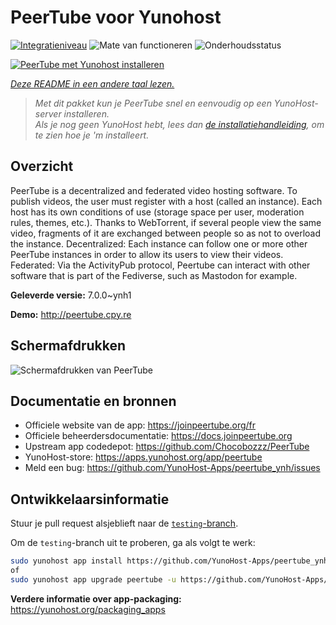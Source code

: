 <!--
NB: Deze README is automatisch gegenereerd door <https://github.com/YunoHost/apps/tree/master/tools/readme_generator>
Hij mag NIET handmatig aangepast worden.
-->

# PeerTube voor Yunohost

[![Integratieniveau](https://apps.yunohost.org/badge/integration/peertube)](https://ci-apps.yunohost.org/ci/apps/peertube/)
![Mate van functioneren](https://apps.yunohost.org/badge/state/peertube)
![Onderhoudsstatus](https://apps.yunohost.org/badge/maintained/peertube)

[![PeerTube met Yunohost installeren](https://install-app.yunohost.org/install-with-yunohost.svg)](https://install-app.yunohost.org/?app=peertube)

*[Deze README in een andere taal lezen.](./ALL_README.md)*

> *Met dit pakket kun je PeerTube snel en eenvoudig op een YunoHost-server installeren.*  
> *Als je nog geen YunoHost hebt, lees dan [de installatiehandleiding](https://yunohost.org/install), om te zien hoe je 'm installeert.*

## Overzicht

PeerTube is a decentralized and federated video hosting software. To publish videos, the user must register with a host (called an instance). Each host has its own conditions of use (storage space per user, moderation rules, themes, etc.). Thanks to WebTorrent, if several people view the same video, fragments of it are exchanged between people so as not to overload the instance. Decentralized: Each instance can follow one or more other PeerTube instances in order to allow its users to view their videos. Federated: Via the ActivityPub protocol, Peertube can interact with other software that is part of the Fediverse, such as Mastodon for example.


**Geleverde versie:** 7.0.0~ynh1

**Demo:** <http://peertube.cpy.re>

## Schermafdrukken

![Schermafdrukken van PeerTube](./doc/screenshots/screenshot1.jpg)

## Documentatie en bronnen

- Officiele website van de app: <https://joinpeertube.org/fr>
- Officiele beheerdersdocumentatie: <https://docs.joinpeertube.org>
- Upstream app codedepot: <https://github.com/Chocobozzz/PeerTube>
- YunoHost-store: <https://apps.yunohost.org/app/peertube>
- Meld een bug: <https://github.com/YunoHost-Apps/peertube_ynh/issues>

## Ontwikkelaarsinformatie

Stuur je pull request alsjeblieft naar de [`testing`-branch](https://github.com/YunoHost-Apps/peertube_ynh/tree/testing).

Om de `testing`-branch uit te proberen, ga als volgt te werk:

```bash
sudo yunohost app install https://github.com/YunoHost-Apps/peertube_ynh/tree/testing --debug
of
sudo yunohost app upgrade peertube -u https://github.com/YunoHost-Apps/peertube_ynh/tree/testing --debug
```

**Verdere informatie over app-packaging:** <https://yunohost.org/packaging_apps>
